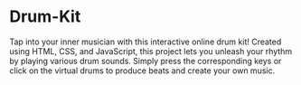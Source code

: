 # Drum-Kit
Tap into your inner musician with this interactive online drum kit! Created using HTML, CSS, and JavaScript, this project lets you unleash your rhythm by playing various drum sounds. Simply press the corresponding keys or click on the virtual drums to produce beats and create your own music.
